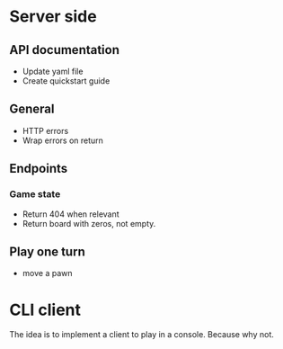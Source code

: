 # Server side

## API documentation
* Update yaml file
* Create quickstart guide

## General
* HTTP errors
* Wrap errors on return

## Endpoints

### Game state
* Return 404 when relevant
* Return board with zeros, not empty.

## Play one turn
* move a pawn

# CLI client

The idea is to implement a client to play in a console. Because why not.
